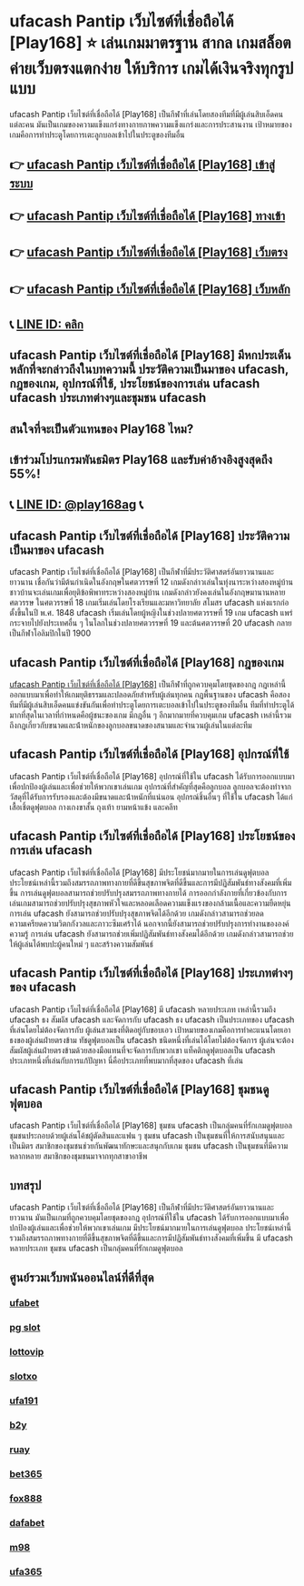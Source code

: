 
# ufacash Pantip เว็บไซต์ที่เชื่อถือได้ [Play168] ⭐ เล่นเกมมาตรฐาน สากล เกมสล็อต ค่ายเว็บตรงแตกง่าย ให้บริการ เกมได้เงินจริงทุกรูปแบบ

ufacash Pantip เว็บไซต์ที่เชื่อถือได้ [Play168] เป็นกีฬาที่เล่นโดยสองทีมที่มีผู้เล่นสิบเอ็ดคนแต่ละคน มันเป็นเกมของความแข็งแกร่งทางกายภาพความแข็งแกร่งและการประสานงาน เป้าหมายของเกมคือการทําประตูโดยการเตะลูกบอลเข้าไปในประตูของทีมอื่น 

## 👉 [ufacash Pantip เว็บไซต์ที่เชื่อถือได้ [Play168] เข้าสู่ระบบ](https://bit.ly/3TCj9rY)
## 👉 [ufacash Pantip เว็บไซต์ที่เชื่อถือได้ [Play168] ทางเข้า](https://bit.ly/3TCj9rY)
## 👉 [ufacash Pantip เว็บไซต์ที่เชื่อถือได้ [Play168] เว็บตรง](https://bit.ly/3TCj9rY)
## 👉 [ufacash Pantip เว็บไซต์ที่เชื่อถือได้ [Play168] เว็บหลัก](https://bit.ly/3TCj9rY)
## 📞 [LINE ID: คลิก](https://line.me/R/ti/p/@342mcrfd)

## ufacash Pantip เว็บไซต์ที่เชื่อถือได้ [Play168] มีหกประเด็นหลักที่จะกล่าวถึงในบทความนี้ ประวัติความเป็นมาของ ufacash, กฎของเกม, อุปกรณ์ที่ใช้, ประโยชน์ของการเล่น ufacash ufacash ประเภทต่างๆและชุมชน ufacash 

## สนใจที่จะเป็นตัวแทนของ Play168 ไหม?
## เข้าร่วมโปรแกรมพันธมิตร Play168 และรับค่าอ้างอิงสูงสุดถึง 55%!
## 📞 [LINE ID: @play168ag](https://bit.ly/3RSGiFl) 📞

## ufacash Pantip เว็บไซต์ที่เชื่อถือได้ [Play168] ประวัติความเป็นมาของ ufacash 
ufacash Pantip เว็บไซต์ที่เชื่อถือได้ [Play168] เป็นกีฬาที่มีประวัติศาสตร์อันยาวนานและยาวนาน เชื่อกันว่ามีต้นกําเนิดในอังกฤษในศตวรรษที่ 12 เกมดังกล่าวเล่นในทุ่งนาระหว่างสองหมู่บ้าน ชาวบ้านจะเล่นเกมเพื่อยุติข้อพิพาทระหว่างสองหมู่บ้าน 
เกมดังกล่าวยังคงเล่นในอังกฤษมานานหลายศตวรรษ ในศตวรรษที่ 18 เกมเริ่มเล่นโดยโรงเรียนและมหาวิทยาลัย สโมสร ufacash แห่งแรกก่อตั้งขึ้นในปี พ.ศ. 1848 ufacash เริ่มเล่นโดยผู้หญิงในช่วงปลายศตวรรษที่ 19 
เกม ufacash แพร่กระจายไปยังประเทศอื่น ๆ ในโลกในช่วงปลายศตวรรษที่ 19 และต้นศตวรรษที่ 20 ufacash กลายเป็นกีฬาโอลิมปิกในปี 1900 

## ufacash Pantip เว็บไซต์ที่เชื่อถือได้ [Play168] กฎของเกม 
[ufacash Pantip เว็บไซต์ที่เชื่อถือได้ [Play168]](https://atom.io/themes/ufacash%20%E0%B9%80%E0%B8%A7%E0%B9%87%E0%B8%9A%E0%B8%95%E0%B8%A3%E0%B8%87) เป็นกีฬาที่ถูกควบคุมโดยชุดของกฎ กฎเหล่านี้ออกแบบมาเพื่อทําให้เกมยุติธรรมและปลอดภัยสําหรับผู้เล่นทุกคน 
กฎพื้นฐานของ ufacash คือสองทีมที่มีผู้เล่นสิบเอ็ดคนแข่งขันกันเพื่อทําประตูโดยการเตะบอลเข้าไปในประตูของทีมอื่น ทีมที่ทําประตูได้มากที่สุดในเวลาที่กําหนดคือผู้ชนะของเกม 
มีกฎอื่น ๆ อีกมากมายที่ควบคุมเกม ufacash เหล่านี้รวมถึงกฎเกี่ยวกับขนาดและน้ําหนักของลูกบอลขนาดของสนามและจํานวนผู้เล่นในแต่ละทีม 

## ufacash Pantip เว็บไซต์ที่เชื่อถือได้ [Play168] อุปกรณ์ที่ใช้ 
ufacash Pantip เว็บไซต์ที่เชื่อถือได้ [Play168] อุปกรณ์ที่ใช้ใน ufacash ได้รับการออกแบบมาเพื่อปกป้องผู้เล่นและเพื่อช่วยให้พวกเขาเล่นเกม อุปกรณ์ที่สําคัญที่สุดคือลูกบอล ลูกบอลจะต้องทําจากวัสดุที่ได้รับการรับรองและต้องมีขนาดและน้ําหนักที่แน่นอน 
อุปกรณ์ชิ้นอื่นๆ ที่ใช้ใน ufacash ได้แก่ เสื้อเชิ้ตดูฟุตบอล กางเกงขาสั้น ถุงเท้า ยามหน้าแข้ง และคลีท 

## ufacash Pantip เว็บไซต์ที่เชื่อถือได้ [Play168] ประโยชน์ของการเล่น ufacash 
ufacash Pantip เว็บไซต์ที่เชื่อถือได้ [Play168] มีประโยชน์มากมายในการเล่นดูฟุตบอล ประโยชน์เหล่านี้รวมถึงสมรรถภาพทางกายที่ดีขึ้นสุขภาพจิตที่ดีขึ้นและการมีปฏิสัมพันธ์ทางสังคมที่เพิ่มขึ้น 
การเล่นดูฟุตบอลสามารถช่วยปรับปรุงสมรรถภาพทางกายได้ การออกกําลังกายที่เกี่ยวข้องกับการเล่นเกมสามารถช่วยปรับปรุงสุขภาพหัวใจและหลอดเลือดความแข็งแรงของกล้ามเนื้อและความยืดหยุ่น 
การเล่น ufacash ยังสามารถช่วยปรับปรุงสุขภาพจิตได้อีกด้วย เกมดังกล่าวสามารถช่วยลดความเครียดความวิตกกังวลและภาวะซึมเศร้าได้ นอกจากนี้ยังสามารถช่วยปรับปรุงการทํางานขององค์ความรู้ 
การเล่น ufacash ยังสามารถช่วยเพิ่มปฏิสัมพันธ์ทางสังคมได้อีกด้วย เกมดังกล่าวสามารถช่วยให้ผู้เล่นได้พบปะผู้คนใหม่ ๆ และสร้างความสัมพันธ์ 

## ufacash Pantip เว็บไซต์ที่เชื่อถือได้ [Play168] ประเภทต่างๆของ ufacash 
ufacash Pantip เว็บไซต์ที่เชื่อถือได้ [Play168] มี ufacash หลายประเภท เหล่านี้รวมถึง ufacash ธง สัมผัส ufacash และจัดการกับ ufacash 
ธง ufacash เป็นประเภทของ ufacash ที่เล่นโดยไม่ต้องจัดการกับ ผู้เล่นสวมธงที่ติดอยู่กับขอบเอว เป้าหมายของเกมคือการทําคะแนนโดยเอาธงของผู้เล่นฝ่ายตรงข้าม 
ทัชดูฟุตบอลเป็น ufacash ชนิดหนึ่งที่เล่นได้โดยไม่ต้องจัดการ ผู้เล่นจะต้องสัมผัสผู้เล่นฝ่ายตรงข้ามด้วยสองมือแทนที่จะจัดการกับพวกเขา 
แท็คติกดูฟุตบอลเป็น ufacash ประเภทหนึ่งที่เล่นกับการแก้ปัญหา นี่คือประเภทที่พบมากที่สุดของ ufacash ที่เล่น 

## ufacash Pantip เว็บไซต์ที่เชื่อถือได้ [Play168] ชุมชนดูฟุตบอล 
ufacash Pantip เว็บไซต์ที่เชื่อถือได้ [Play168] ชุมชน ufacash เป็นกลุ่มคนที่รักเกมดูฟุตบอล ชุมชนประกอบด้วยผู้เล่นโค้ชผู้ตัดสินและแฟน ๆ  ชุมชน ufacash เป็นชุมชนที่ให้การสนับสนุนและเป็นมิตร สมาชิกของชุมชนช่วยกันพัฒนาทักษะและสนุกกับเกม 
ชุมชน ufacash เป็นชุมชนที่มีความหลากหลาย สมาชิกของชุมชนมาจากทุกสาขาอาชีพ 

## บทสรุป 
ufacash Pantip เว็บไซต์ที่เชื่อถือได้ [Play168] เป็นกีฬาที่มีประวัติศาสตร์อันยาวนานและยาวนาน มันเป็นเกมที่ถูกควบคุมโดยชุดของกฎ อุปกรณ์ที่ใช้ใน ufacash ได้รับการออกแบบมาเพื่อปกป้องผู้เล่นและเพื่อช่วยให้พวกเขาเล่นเกม มีประโยชน์มากมายในการเล่นดูฟุตบอล ประโยชน์เหล่านี้รวมถึงสมรรถภาพทางกายที่ดีขึ้นสุขภาพจิตที่ดีขึ้นและการมีปฏิสัมพันธ์ทางสังคมที่เพิ่มขึ้น มี ufacash หลายประเภท ชุมชน ufacash เป็นกลุ่มคนที่รักเกมดูฟุตบอล

## ศูนย์รวมเว็บพนันออนไลน์ที่ดีที่สุด
### [ufabet](https://atom.io/packages/ufabet)
### [pg slot](https://atom.io/themes/pg%20slot)
### [lottovip](https://atom.io/packages/lottovip)
### [slotxo](https://atom.io/packages/slotxo)
### [ufa191](https://atom.io/packages/ufa191)
### [b2y](https://atom.io/packages/b2y)
### [ruay](https://atom.io/themes/ruay)
### [bet365](https://atom.io/packages/bet365)
### [fox888](https://atom.io/packages/fox888)
### [dafabet](https://atom.io/packages/dafabet)
### [m98](https://atom.io/packages/m98)
### [ufa365](https://atom.io/packages/ufa365)
